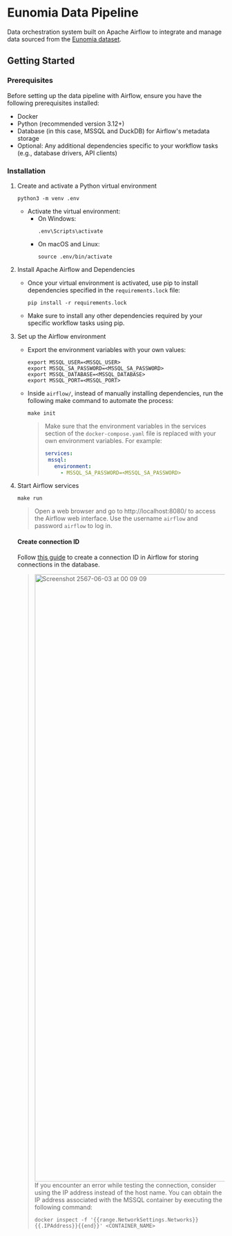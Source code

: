 # Eunomia Data Pipeline

Data orchestration system built on Apache Airflow to integrate and manage data sourced from the [Eunomia dataset](https://github.com/OHDSI/EunomiaDatasets).

## Getting Started

### Prerequisites
Before setting up the data pipeline with Airflow, ensure you have the following prerequisites installed:

- Docker
- Python (recommended version 3.12+)
- Database (in this case, MSSQL and DuckDB) for Airflow's metadata storage
- Optional: Any additional dependencies specific to your workflow tasks (e.g., database drivers, API clients)

### Installation

1. Create and activate a Python virtual environment
   
   ```
   python3 -m venv .env
     ```
   - Activate the virtual environment:
     - On Windows:
       ```
       .env\Scripts\activate
       ```
     - On macOS and Linux:
       ```
       source .env/bin/activate
       ```
       
2. Install Apache Airflow and Dependencies
   
    - Once your virtual environment is activated, use pip to install dependencies specified in the         ```requirements.lock``` file:
       ```
       pip install -r requirements.lock
       ```
    - Make sure to install any other dependencies required by your specific workflow tasks using pip.
  
3. Set up the Airflow environment
   
   - Export the environment variables with your own values:
       ```
       export MSSQL_USER=<MSSQL_USER>
       export MSSQL_SA_PASSWORD=<MSSQL_SA_PASSWORD>
       export MSSQL_DATABASE=<MSSQL_DATABASE>
       export MSSQL_PORT=<MSSQL_PORT>
       ```

    - Inside ```airflow/```, instead of manually installing dependencies, run the following make command to automate the process:
       ```
       make init
       ```
       > Make sure that the environment variables in the services section of the ```docker-compose.yaml``` file is replaced with your own environment variables. For example:
         > ```yaml
         > services:
         >  mssql:
         >    environment:
         >      - MSSQL_SA_PASSWORD=<MSSQL_SA_PASSWORD>
         > ```

4. Start Airflow services
   
    ```
    make run
    ```
    > Open a web browser and go to http://localhost:8080/ to access the Airflow web interface. Use the username ```airflow``` and password ```airflow``` to log in.

   #### Create connection ID
   Follow [this guide](https://airflow.apache.org/docs/apache-airflow/stable/howto/connection.html#creating-a-connection-with-the-ui) to create a connection ID in Airflow for storing connections in the database.

   > <img width="1408" alt="Screenshot 2567-06-03 at 00 09 09" src="https://github.com/hamcheezee/eunomia-data-pipeline/assets/135502061/3943036d-ab57-468b-8d39-cc9247e1ce62">
   > If you encounter an error while testing the connection, consider using the IP address instead of the host name. You can obtain the IP address associated with the MSSQL container by executing the following command:
   >
   > ```
   > docker inspect -f '{{range.NetworkSettings.Networks}}{{.IPAddress}}{{end}}' <CONTAINER_NAME>
   > ```

